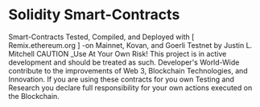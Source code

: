 # Solidity Smart-Contracts
Smart-Contracts Tested, Compiled, and Deployed with [ Remix.ethereum.org ] -on Mainnet, Kovan, and Goerli Testnet by Justin L. Mitchell
CAUTION _Use At Your Own Risk! This project is in active development and should be treated as such. Developer's World-Wide contribute to the improvements of Web 3, Blockchain Technologies, and Innovation. If you are using these contracts for you own Testing and Research you declare full responsibility for your own actions executed on the Blockchain.
